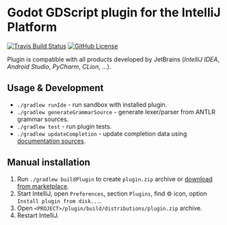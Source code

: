 # Godot GDScript plugin for the IntelliJ Platform

[![Travis Build Status][travis-build-badge]][travis-build-link] [![GitHub License][github-license-badge]][github-license-link]

Plugin is compatible with all products developed by JetBrains (*IntelliJ IDEA*, *Android Studio*, *PyCharm*, *CLion*, ...).

## Usage & Development

* `./gradlew runIde` - run sandbox with installed plugin.
* `./gradlew generateGrammarSource` - generate lexer/parser from ANTLR grammar sources.
* `./gradlew test` - run plugin tests.
* `./gradlew updateCompletion` - update completion data using [documentation sources](https://github.com/godotengine/godot/tree/master/doc/classes).

## Manual installation

1. Run `./gradlew buildPlugin` to create `plugin.zip` archive or [download from marketplace](https://plugins.jetbrains.com/plugin/13107).
2. Start IntelliJ, open `Preferences`, section `Plugins`, find :gear: icon, option `Install plugin from disk...`.
4. Open `<PROJECT>/plugin/build/distributions/plugin.zip` archive.
3. Restart IntelliJ.

[travis-build-badge]: https://travis-ci.org/exigow/intellij-gdscript.svg?branch=master
[travis-build-link]: https://travis-ci.org/exigow/intellij-gdscript?branch=master
[github-license-badge]: https://img.shields.io/github/license/exigow/intellij-gdscript?branch=master
[github-license-link]: https://github.com/exigow/intellij-gdscript/blob/master/license
